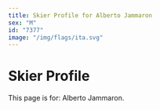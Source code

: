 ```yaml
---
title: Skier Profile for Alberto Jammaron
sex: "M"
id: "7377"
image: "/img/flags/ita.svg" 
---
```


# Skier Profile

This page is for: Alberto Jammaron.
    